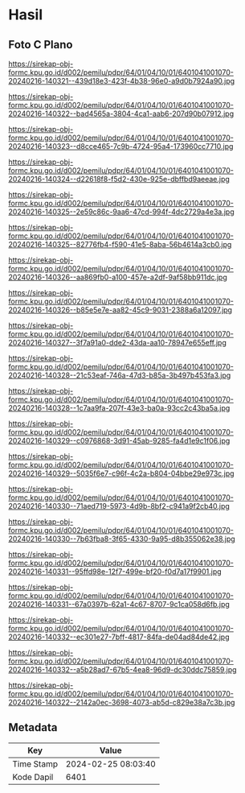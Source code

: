 # Hasil

## Foto C Plano

https://sirekap-obj-formc.kpu.go.id/d002/pemilu/pdpr/64/01/04/10/01/6401041001070-20240216-140321--439d18e3-423f-4b38-96e0-a9d0b7924a90.jpg

https://sirekap-obj-formc.kpu.go.id/d002/pemilu/pdpr/64/01/04/10/01/6401041001070-20240216-140322--bad4565a-3804-4ca1-aab6-207d90b07912.jpg

https://sirekap-obj-formc.kpu.go.id/d002/pemilu/pdpr/64/01/04/10/01/6401041001070-20240216-140323--d8cce465-7c9b-4724-95a4-173960cc7710.jpg

https://sirekap-obj-formc.kpu.go.id/d002/pemilu/pdpr/64/01/04/10/01/6401041001070-20240216-140324--d22618f8-f5d2-430e-925e-dbffbd9aeeae.jpg

https://sirekap-obj-formc.kpu.go.id/d002/pemilu/pdpr/64/01/04/10/01/6401041001070-20240216-140325--2e59c86c-9aa6-47cd-994f-4dc2729a4e3a.jpg

https://sirekap-obj-formc.kpu.go.id/d002/pemilu/pdpr/64/01/04/10/01/6401041001070-20240216-140325--82776fb4-f590-41e5-8aba-56b4614a3cb0.jpg

https://sirekap-obj-formc.kpu.go.id/d002/pemilu/pdpr/64/01/04/10/01/6401041001070-20240216-140326--aa869fb0-a100-457e-a2df-9af58bb911dc.jpg

https://sirekap-obj-formc.kpu.go.id/d002/pemilu/pdpr/64/01/04/10/01/6401041001070-20240216-140326--b85e5e7e-aa82-45c9-9031-2388a6a12097.jpg

https://sirekap-obj-formc.kpu.go.id/d002/pemilu/pdpr/64/01/04/10/01/6401041001070-20240216-140327--3f7a91a0-dde2-43da-aa10-78947e655eff.jpg

https://sirekap-obj-formc.kpu.go.id/d002/pemilu/pdpr/64/01/04/10/01/6401041001070-20240216-140328--21c53eaf-746a-47d3-b85a-3b497b453fa3.jpg

https://sirekap-obj-formc.kpu.go.id/d002/pemilu/pdpr/64/01/04/10/01/6401041001070-20240216-140328--1c7aa9fa-207f-43e3-ba0a-93cc2c43ba5a.jpg

https://sirekap-obj-formc.kpu.go.id/d002/pemilu/pdpr/64/01/04/10/01/6401041001070-20240216-140329--c0976868-3d91-45ab-9285-fa4d1e9c1f06.jpg

https://sirekap-obj-formc.kpu.go.id/d002/pemilu/pdpr/64/01/04/10/01/6401041001070-20240216-140329--5035f6e7-c96f-4c2a-b804-04bbe29e973c.jpg

https://sirekap-obj-formc.kpu.go.id/d002/pemilu/pdpr/64/01/04/10/01/6401041001070-20240216-140330--71aed719-5973-4d9b-8bf2-c941a9f2cb40.jpg

https://sirekap-obj-formc.kpu.go.id/d002/pemilu/pdpr/64/01/04/10/01/6401041001070-20240216-140330--7b63fba8-3f65-4330-9a95-d8b355062e38.jpg

https://sirekap-obj-formc.kpu.go.id/d002/pemilu/pdpr/64/01/04/10/01/6401041001070-20240216-140331--95ffd98e-12f7-499e-bf20-f0d7a17f9901.jpg

https://sirekap-obj-formc.kpu.go.id/d002/pemilu/pdpr/64/01/04/10/01/6401041001070-20240216-140331--67a0397b-62a1-4c67-8707-9c1ca058d6fb.jpg

https://sirekap-obj-formc.kpu.go.id/d002/pemilu/pdpr/64/01/04/10/01/6401041001070-20240216-140332--ec301e27-7bff-4817-84fa-de04ad84de42.jpg

https://sirekap-obj-formc.kpu.go.id/d002/pemilu/pdpr/64/01/04/10/01/6401041001070-20240216-140332--a5b28ad7-67b5-4ea8-96d9-dc30ddc75859.jpg

https://sirekap-obj-formc.kpu.go.id/d002/pemilu/pdpr/64/01/04/10/01/6401041001070-20240216-140322--2142a0ec-3698-4073-ab5d-c829e38a7c3b.jpg


## Metadata

| Key        | Value               |
| ---------- | ------------------- |
| Time Stamp | 2024-02-25 08:03:40 |
| Kode Dapil | 6401                |




